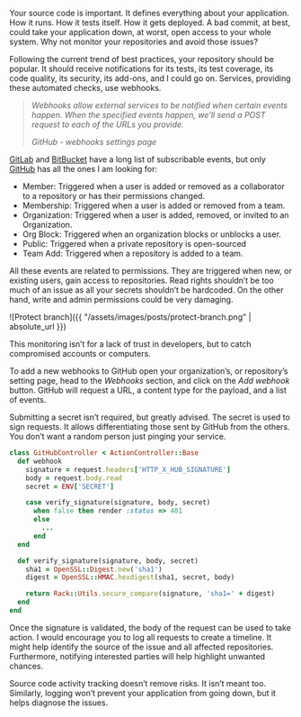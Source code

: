---
---

Your source code is important. It defines everything about your application. How it runs. How it tests itself. How it gets deployed. A bad commit, at best, could take your application down, at worst, open access to your whole system. Why not monitor your repositories and avoid those issues?

Following the current trend of best practices, your repository should be popular. It should receive notifications for its tests, its test coverage, its code quality, its security, its add-ons, and I could go on. Services, providing these automated checks, use webhooks.

> *Webhooks allow external services to be notified when certain events happen. When the specified events happen, we’ll send a POST request to each of the URLs you provide.*
>
> *GitHub - webhooks settings page*

[GitLab](https://docs.gitlab.com/ee/user/project/integrations/webhooks.html#events) and [BitBucket](https://confluence.atlassian.com/bitbucket/event-payloads-740262817.html) have a long list of subscribable events, but only [GitHub](https://developer.github.com/webhooks/#events) has all the ones I am looking for:
- Member: Triggered when a user is added or removed as a collaborator to a repository or has their permissions changed.
- Membership: Triggered when a user is added or removed from a team.
- Organization: Triggered when a user is added, removed, or invited to an Organization.
- Org Block: Triggered when an organization blocks or unblocks a user.
- Public: Triggered when a private repository is open-sourced
- Team Add: Triggered when a repository is added to a team.

All these events are related to permissions. They are triggered when new, or existing users, gain access to repositories. Read rights shouldn’t be too much of an issue as all your secrets shouldn’t be hardcoded. On the other hand, write and admin permissions could be very damaging.

![Protect branch]({{ "/assets/images/posts/protect-branch.png" | absolute_url }})

This monitoring isn’t for a lack of trust in developers, but to catch compromised accounts or computers.

To add a new webhooks to GitHub open your organization’s, or repository’s setting page, head to the *Webhooks* section, and click on the *Add webhook* button. GitHub will request a URL, a content type for the payload, and a list of events.

Submitting a secret isn’t required, but greatly advised. The secret is used to sign requests. It allows differentiating those sent by GitHub from the others. You don’t want a random person just pinging your service.

```ruby
class GitHubController < ActionController::Base
  def webhook
    signature = request.headers['HTTP_X_HUB_SIGNATURE']
    body = request.body.read
    secret = ENV['SECRET']

    case verify_signature(signature, body, secret)
      when false then render :status => 401
      else
        ...
      end
  end

  def verify_signature(signature, body, secret)
    sha1 = OpenSSL::Digest.new('sha1')
    digest = OpenSSL::HMAC.hexdigest(sha1, secret, body)

    return Rack::Utils.secure_compare(signature, 'sha1=' + digest)
  end
end
```

Once the signature is validated, the body of the request can be used to take action. I would encourage you to log all requests to create a timeline. It might help identify the source of the issue and all affected repositories. Furthermore, notifying interested parties will help highlight unwanted chances.

Source code activity tracking doesn’t remove risks. It isn’t meant too. Similarly, logging won’t prevent your application from going down, but it helps diagnose the issues.
